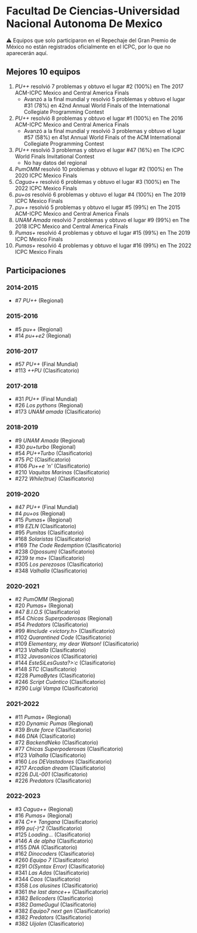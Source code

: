 # Facultad De Ciencias-Universidad Nacional Autonoma De Mexico

:warning: Equipos que solo participaron en el Repechaje del Gran Premio de México no están registrados oficialmente en el ICPC, por lo que no aparecerán aquí.

## Mejores 10 equipos

1. _PU++_ resolvió 7 problemas y obtuvo el lugar #2 (100%) en The 2017 ACM-ICPC Mexico and Central America Finals
    - Avanzó a la final mundial y resolvió 5 problemas y obtuvo el lugar #31 (78%) en 42nd Annual World Finals of the International Collegiate Programming Contest
1. _PU++_ resolvió 8 problemas y obtuvo el lugar #1 (100%) en The 2016 ACM-ICPC Mexico and Central America Finals
    - Avanzó a la final mundial y resolvió 3 problemas y obtuvo el lugar #57 (58%) en 41st Annual World Finals of the ACM International Collegiate Programming Contest
1. _PU++_ resolvió 3 problemas y obtuvo el lugar #47 (16%) en The ICPC World Finals Invitational Contest
    - No hay datos del regional
1. _PumOMM_ resolvió 10 problemas y obtuvo el lugar #2 (100%) en The 2020 ICPC Mexico Finals
1. _Cagua++_ resolvió 6 problemas y obtuvo el lugar #3 (100%) en The 2022 ICPC Mexico Finals
1. _pu+os_ resolvió 6 problemas y obtuvo el lugar #4 (100%) en The 2019 ICPC Mexico Finals
1. _pu++_ resolvió 5 problemas y obtuvo el lugar #5 (99%) en The 2015 ACM-ICPC Mexico and Central America Finals
1. _UNAM Amada_ resolvió 7 problemas y obtuvo el lugar #9 (99%) en The 2018 ICPC Mexico and Central America Finals
1. _Pumas+_ resolvió 4 problemas y obtuvo el lugar #15 (99%) en The 2019 ICPC Mexico Finals
1. _Pumas+_ resolvió 4 problemas y obtuvo el lugar #16 (99%) en The 2022 ICPC Mexico Finals

## Participaciones

### 2014-2015

- #7 _PU++_ (Regional)

### 2015-2016

- #5 _pu++_ (Regional)
- #14 _pu++e2_ (Regional)

### 2016-2017

- #57 _PU++_ (Final Mundial)
- #113 _++PU_ (Clasificatorio)

### 2017-2018

- #31 _PU++_ (Final Mundial)
- #26 _Los pythons_ (Regional)
- #173 _UNAM amada_ (Clasificatorio)

### 2018-2019

- #9 _UNAM Amada_ (Regional)
- #30 _pu+turbo_ (Regional)
- #54 _PU++Turbo_ (Clasificatorio)
- #75 _PC_ (Clasificatorio)
- #106 _Pu++e 'n'_ (Clasificatorio)
- #210 _Vaquitas Marinas_ (Clasificatorio)
- #272 _While(true)_ (Clasificatorio)

### 2019-2020

- #47 _PU++_ (Final Mundial)
- #4 _pu+os_ (Regional)
- #15 _Pumas+_ (Regional)
- #19 _EZLN_ (Clasificatorio)
- #95 _Pumitas_ (Clasificatorio)
- #168 _Solaristas_ (Clasificatorio)
- #169 _The Code Redemption_ (Clasificatorio)
- #238 _O(possum)_ (Clasificatorio)
- #239 _te ma+_ (Clasificatorio)
- #305 _Los perezosos_ (Clasificatorio)
- #348 _Valhalla_ (Clasificatorio)

### 2020-2021

- #2 _PumOMM_ (Regional)
- #20 _Pumas+_ (Regional)
- #47 _B.I.O.S_ (Clasificatorio)
- #54 _Chicas Superpoderosas_ (Regional)
- #54 _Predators_ (Clasificatorio)
- #99 _#include <victory.h>_ (Clasificatorio)
- #102 _Quarantined Code_ (Clasificatorio)
- #109 _Elementary, my dear Watson!_ (Clasificatorio)
- #123 _Valhalla_ (Clasificatorio)
- #132 _Javasonicos_ (Clasificatorio)
- #144 _EsteSiLesGusta?>:c_ (Clasificatorio)
- #148 _STC_ (Clasificatorio)
- #228 _PumaBytes_ (Clasificatorio)
- #246 _Script Cuántico_ (Clasificatorio)
- #290 _Luigi Vampa_ (Clasificatorio)

### 2021-2022

- #11 _Pumas+_ (Regional)
- #20 _Dynamic Pumas_ (Regional)
- #39 _Brute force_ (Clasificatorio)
- #46 _DNA_ (Clasificatorio)
- #72 _BackendNeko_ (Clasificatorio)
- #77 _Chicas Superpoderosas_ (Clasificatorio)
- #123 _Valhalla_ (Clasificatorio)
- #160 _Los DEVastadores_ (Clasificatorio)
- #217 _Arcadian dream_ (Clasificatorio)
- #226 _DJL-001_ (Clasificatorio)
- #226 _Predators_ (Clasificatorio)

### 2022-2023

- #3 _Cagua++_ (Regional)
- #16 _Pumas+_ (Regional)
- #74 _C++ Tangana_ (Clasificatorio)
- #99 _pu(-)^2_ (Clasificatorio)
- #125 _Loading..._ (Clasificatorio)
- #146 _A de alpha_ (Clasificatorio)
- #155 _DNA_ (Clasificatorio)
- #162 _Dinocoders_ (Clasificatorio)
- #260 _Equipo 7_ (Clasificatorio)
- #291 _O(Syntax Error)_ (Clasificatorio)
- #341 _Las Adas_ (Clasificatorio)
- #344 _Caos_ (Clasificatorio)
- #358 _Los alusines_ (Clasificatorio)
- #361 _the last dance++_ (Clasificatorio)
- #382 _Belicoders_ (Clasificatorio)
- #382 _DameGugul_ (Clasificatorio)
- #382 _Equipo7 next gen_ (Clasificatorio)
- #382 _Predators_ (Clasificatorio)
- #382 _Uijolen_ (Clasificatorio)



